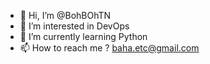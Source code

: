 - 👋 Hi, I’m @BohBOhTN
- 👀 I’m interested in DevOps
- 🌱 I’m currently learning Python
- 📫 How to reach me ?
baha.etc@gmail.com

<!---
BohBOhTN/BohBOhTN is a ✨ special ✨ repository because its `README.md` (this file) appears on your GitHub profile.
You can click the Preview link to take a look at your changes.
--->

